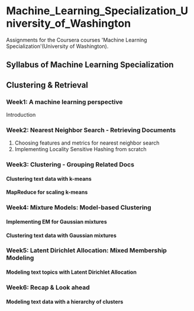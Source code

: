 # Machine_Learning_Specialization_University_of_Washington
Assignments for the Coursera courses 'Machine Learning Specialization'(University of Washington).

## Syllabus of Machine Learning Specialization  
  
## Clustering & Retrieval  
### Week1: A machine learning perspective
Introduction  
### Week2: Nearest Neighbor Search - Retrieving Documents
1) Choosing features and metrics for nearest neighbor search  
2) Implementing Locality Sensitive Hashing from scratch
### Week3: Clustering - Grouping Related Docs
#### Clustering text data with k-means
#### MapReduce for scaling k-means
### Week4: Mixture Models: Model-based Clustering
#### Implementing EM for Gaussian mixtures
#### Clustering text data with Gaussian mixtures
### Week5: Latent Dirichlet Allocation: Mixed Membership Modeling
#### Modeling text topics with Latent Dirichlet Allocation
### Week6: Recap & Look ahead
#### Modeling text data with a hierarchy of clusters
